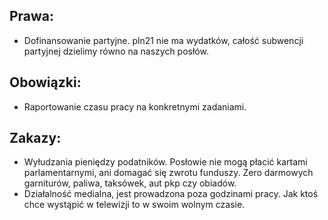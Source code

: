 ## Prawa: 
* Dofinansowanie partyjne. pln21 nie ma wydatków, całość subwencji partyjnej dzielimy równo na naszych posłów.

## Obowiązki: 
* Raportowanie czasu pracy na konkretnymi zadaniami.

## Zakazy:
* Wyłudzania pieniędzy podatników. Posłowie nie mogą płacić kartami parlamentarnymi, ani domagać się zwrotu funduszy. Zero darmowych garniturów, paliwa, taksówek, aut pkp czy obiadów.
* Działalność medialna, jest prowadzona poza godzinami pracy. Jak ktoś chce wystąpić w telewizji to w swoim wolnym czasie. 

